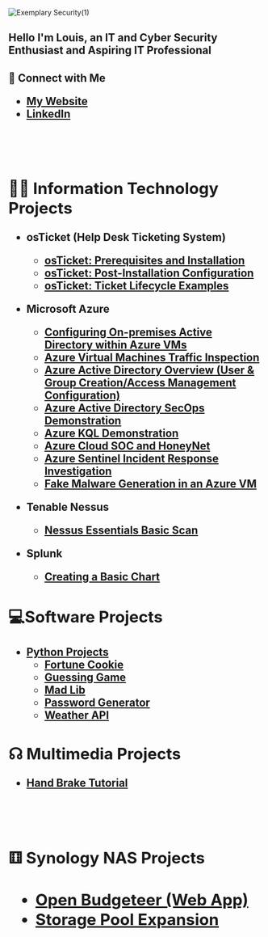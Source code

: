 ![Exemplary Security(1)](https://imgur.com/pglpuX2.png)

<h2>Hello I'm Louis, an IT and Cyber Security Enthusiast and Aspiring IT Professional</h2>

<h2>🤳 Connect with Me 

 -  <b>[My Website](https://exemplarysecurity.com) 
 -  <b>[LinkedIn](https://www.linkedin.com/in/louisperez1978/)
 <br />
 <br />


<h2>👨‍💻 Information Technology Projects</h2>

- <b>osTicket (Help Desk Ticketing System)</b>
  - [osTicket: Prerequisites and Installation](https://github.com/presicion25/osTicket-Installation)
  - [osTicket: Post-Installation Configuration](https://github.com/presicion25/osTicket-Configuration)
  - [osTicket: Ticket Lifecycle Examples](https://github.com/presicion25/osTicket-Ticket-Lifecycle-Examples)
  
- <b>Microsoft Azure</b>
  - [Configuring On-premises Active Directory within Azure VMs](https://github.com/presicion25/Active-Directory-Configuration/blob/ba179ad59c32037972597371f3f31f61fc6277f1/README.md)
  - [Azure Virtual Machines Traffic Inspection](https://github.com/presicion25/Azure-Networks-and-Protocols)
  - [Azure Active Directory Overview (User & Group Creation/Access Management Configuration)](https://github.com/presicion25/Azure-AD-Overview)
  - [Azure Active Directory SecOps Demonstration](https://github.com/presicion25/Azure-Sec-Ops)
  - [Azure KQL Demonstration](https://github.com/presicion25/Azure-KQL-Demo)
  - [Azure Cloud SOC and HoneyNet](https://github.com/presicion25/Azure-Cloud-SOC)
  - [Azure Sentinel Incident Response Investigation](https://github.com/presicion25/Azure-Brute-Force-Incident-Investigation)
  - [Fake Malware Generation in an Azure VM](https://github.com/presicion25/Fake-Malware-Generation-in-Powershell)

- <b>Tenable Nessus</b>

  - [Nessus Essentials Basic Scan](https://github.com/presicion25/Tenable-Nessus-Basic-Scan)
 
- <b>Splunk<b/>
 
  - [Creating a Basic Chart](https://github.com/presicion25/Splunk-Chart-Creation)

<h2>💻Software Projects</h2>

- <b>[Python Projects](https://github.com/presicion25/python-projects)</b>
  - [Fortune Cookie](https://github.com/presicion25/python-projects/blob/main/FortuneCookie.py)
  - [Guessing Game](https://github.com/presicion25/python-projects/blob/main/guessinggame.py)
  - [Mad Lib](https://github.com/presicion25/python-projects/blob/main/madlib.py)
  - [Password Generator](https://github.com/presicion25/python-projects/blob/main/passwordgenerator.py)
  - [Weather API](https://github.com/presicion25/weather-api)
  
  

<h2>&#9738; Multimedia Projects</h2>

  -  [Hand Brake Tutorial](https://github.com/presicion25/Hand-Brake)
 <br />
 <br />

<h2>&#9861; Synology NAS Projects<h2/>
  
  - [Open Budgeteer (Web App)](https://github.com/presicion25/open-budgeteer)
  - [Storage Pool Expansion](https://github.com/presicion25/Synology-Storage-Pool-Drive-Addition)
  <br />
  <br />
  
